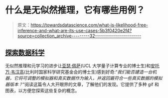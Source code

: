 # 什么是无似然推理，它有哪些用例？

> 原文：<https://towardsdatascience.com/what-is-likelihood-free-inference-and-what-are-its-use-cases-5b3f0420e2f4?source=collection_archive---------32----------------------->

## [探索数据科学](https://towardsdatascience.com/tagged/exploring-data-science)

无似然推理和元学习的进步让[亚瑟·佩萨](https://medium.com/u/c66e091abf91?source=post_page-----5b3f0420e2f4--------------------------------)(UCL 大学量子计算专业的博士生)和[安托万·韦汉高](https://medium.com/u/5808df5ce3e6?source=post_page-----5b3f0420e2f4--------------------------------)(比利时国家科学研究基金会的博士生)感到好奇:“*我们能否建造一台机器，它将可调整的模拟器和真实数据作为输入，并返回最符合一些真实数据的模拟器版本？*“阅读这篇令人大开眼界的文章，了解他们的发现。它提供了多种 gif 和图表，以方便您探索这些复杂的概念。

</improve-your-scientific-models-with-meta-learning-and-likelihood-free-inference-2f904d0bd7fa> 